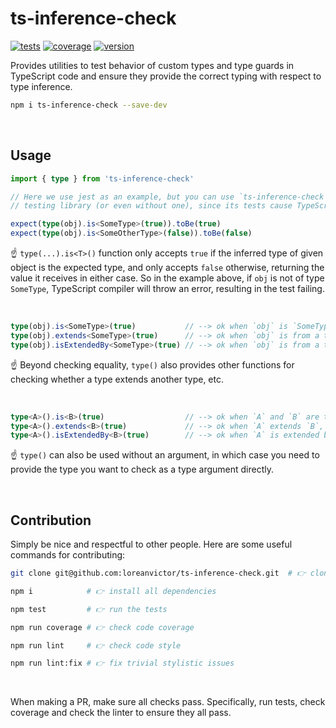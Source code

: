 # ts-inference-check

[![tests](https://github.com/loreanvictor/ts-inference-check/actions/workflows/test.yml/badge.svg)](https://github.com/loreanvictor/ts-inference-check/actions/workflows/test.yml)
[![coverage](https://github.com/loreanvictor/ts-inference-check/actions/workflows/coverage.yml/badge.svg)](https://github.com/loreanvictor/ts-inference-check/actions/workflows/coverage.yml)
[![version](https://img.shields.io/npm/v/ts-inference-check?logo=npm)](https://www.npmjs.com/package/ts-inference-check)


Provides utilities to test behavior of custom types and type guards in TypeScript code and ensure they provide
the correct typing with respect to type inference.

```bash
npm i ts-inference-check --save-dev
```

<br>

## Usage

```ts
import { type } from 'ts-inference-check'

// Here we use jest as an example, but you can use `ts-inference-check` with any
// testing library (or even without one), since its tests cause TypeScript to throw compile errors.

expect(type(obj).is<SomeType>(true)).toBe(true)
expect(type(obj).is<SomeOtherType>(false)).toBe(false)
```
☝️ `type(...).is<T>()` function only accepts `true` if the inferred type of given object is the expected type, and only accepts `false` otherwise, returning the value it receives in either case. So in the example above, if `obj` is not of type `SomeType`, TypeScript compiler will throw an error, resulting in the test failing.

<br>

```ts
type(obj).is<SomeType>(true)           // --> ok when `obj` is `SomeType`, compile error o.w.
type(obj).extends<SomeType>(true)      // --> ok when `obj` is from a type extending `SomeType`, compile error o.w.
type(obj).isExtendedBy<SomeType>(true) // --> ok when `obj` is from a type that is extended by `SomeType`, compile error o.w.
```
☝️ Beyond checking equality, `type()` also provides other functions for checking whether a type extends another type, etc.

<br>

```ts
type<A>().is<B>(true)                  // --> ok when `A` and `B` are the same type, compile error o.w.
type<A>().extends<B>(true)             // --> ok when `A` extends `B`, compile error o.w.
type<A>().isExtendedBy<B>(true)        // --> ok when `A` is extended by `B`, compile error o.w.
```
☝️ `type()` can also be used without an argument, in which case you need to provide the type you want to check as a type argument directly.

<br>

## Contribution

Simply be nice and respectful to other people. Here are some useful commands for contributing:

```bash
git clone git@github.com:loreanvictor/ts-inference-check.git  # 👉 clone the code (generally fork it before cloning though)
```
```bash
npm i            # 👉 install all dependencies
```
```bash
npm test         # 👉 run the tests
```
```bash
npm run coverage # 👉 check code coverage
```
```bash
npm run lint     # 👉 check code style
```
```bash
npm run lint:fix # 👉 fix trivial stylistic issues
```

<br>

When making a PR, make sure all checks pass. Specifically, run tests, check coverage and check the linter to ensure they all pass.

<br><br>
